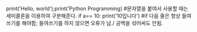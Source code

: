 print('Hello, world');print('Python Programming)
#문자열을 붙여서 사용할 때는 세미콜론을 이용하여 구분해준다.
if a== 10:
    print('10입니다')
#if 다음 줄은 항상 들여쓰기를 해야함; 들여쓰기를 하지 않으면 오류가 남./ 공백을 섞어써도 안됨.
